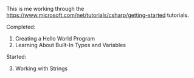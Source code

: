 This is me working through the https://www.microsoft.com/net/tutorials/csharp/getting-started tutorials.

Completed:

1. Creating a Hello World Program
2. Learning About Built-In Types and Variables

Started:

3. Working with Strings